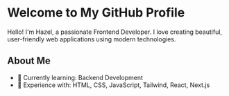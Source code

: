 # Welcome to My GitHub Profile

Hello! I'm Hazel, a passionate Frontend Developer. I love creating beautiful, user-friendly web applications using modern technologies.

## About Me

- 🌱 Currently learning: Backend Development 
- 💼 Experience with: HTML, CSS, JavaScript, Tailwind, React, Next.js
